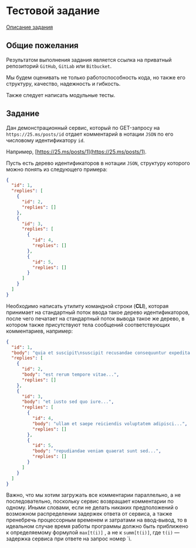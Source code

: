 # Тестовой задание

[Описание задания](https://25.ms/solidwall/solidsoft/task-4-fb72a8/)

## Общие пожелания

Результатом выполнения задания является ссылка на приватный репозиторий `GitHub`, `GitLab` или `Bitbucket`.

Мы будем оценивать не только работоспособность кода, но также его структуру, качество, надежность и гибкость.

Также следует написать модульные тесты.

## Задание

Дан демонстрационный сервис, который по GET-запросу на `https://25.ms/posts/id` отдает комментарий в нотации `JSON` по его числовому идентификатору `id`.

Например, [https://25.ms/posts/1](https://25.ms/posts/1).

Пусть есть дерево идентификаторов в нотации `JSON`, структуру которого можно понять из следующего примера:

```json
{
  "id": 1,
  "replies": [
    {
      "id": 2,
      "replies": []
    },
    {
      "id": 3,
      "replies": [
        {
          "id": 4,
          "replies": []
        },
        {
          "id": 5,
          "replies": []
        }
      ]
    }
  ]
}
```

Необходимо написать утилиту командной строки (**CLI**), которая принимает на стандартный поток ввода такое дерево идентификаторов, после чего печатает на стандартный поток вывода такое же дерево, в котором также присутствуют тела сообщений соответствующих комментариев, например:

```json
{
  "id": 1,
  "body": "quia et suscipit\nsuscipit recusandae consequuntur expedita...",
  "replies": [
    {
      "id": 2,
      "body": "est rerum tempore vitae...",
      "replies": []
    },
    {
      "id": 3,
      "body": "et iusto sed quo iure...",
      "replies": [
        {
          "id": 4,
          "body": "ullam et saepe reiciendis voluptatem adipisci...",
          "replies": []
        },
        {
          "id": 5,
          "body": "repudiandae veniam quaerat sunt sed...",
          "replies": []
        }
      ]
    }
  ]
}
```

Важно, что мы хотим загружать все комментарии параллельно, а не последовательно, поскольку сервис возвращает комментарии по одному. Иными словами, если не делать никаких предположений о возможном распределении задержек ответа от сервиса, а также пренебречь процессорным временем и затратами на ввод-вывод, то в идеальном случае время работы программы должно быть приближено к определяемому формулой `max[t(i)]` , а не к `summ[t(i)]`, где `t(i)` — задержка сервиса при ответе на запрос номер `i.
